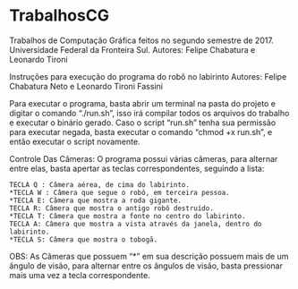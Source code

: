 # TrabalhosCG
Trabalhos de Computação Gráfica feitos no segundo semestre de 2017. Universidade Federal da Fronteira Sul. Autores: Felipe Chabatura e Leonardo Tironi

Instruções para execução do programa do robô no labirinto
Autores: Felipe Chabatura Neto e Leonardo Tironi Fassini

Para executar o programa, basta abrir um terminal na pasta do projeto e digitar o comando “./run.sh”, isso irá compilar todos os arquivos do trabalho e executar o binário gerado. Caso o script “run.sh” tenha sua permissão para executar negada, basta executar o comando “chmod +x run.sh”, e então executar o script novamente.

Controle Das Câmeras: O programa possui várias câmeras, para alternar entre elas, basta apertar as teclas correspondentes, seguindo a lista:

	TECLA Q : Câmera aérea, de cima do labirinto.
	*TECLA W : Câmera que segue o robô, em terceira pessoa.
	*TECLA E: Câmera que mostra a roda gigante.
	TECLA R: Câmera que mostra o antigo robô destruído.
	*TECLA T: Câmera que mostra a fonte no centro do labirinto.
	TECLA A: Câmera que mostra a vista através da janela, dentro do labirinto.
	*TECLA S: Câmera que mostra o tobogã.

OBS: As Câmeras que possuem “*” em sua descrição possuem mais de um ângulo de visão, para alternar entre os ângulos de visão, basta pressionar mais uma vez a tecla correspondente.
